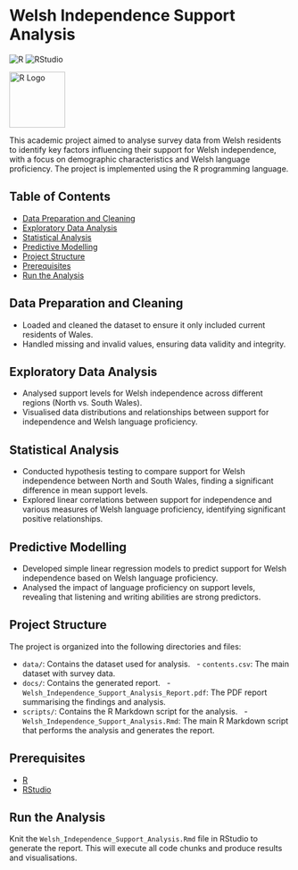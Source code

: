 # Welsh Independence Support Analysis

![R](https://img.shields.io/badge/language-R-blue)
![RStudio](https://img.shields.io/badge/RStudio-IDE-blue)

<img src="https://www.r-project.org/logo/Rlogo.png" alt="R Logo" width="100" height="100">

This academic project aimed to analyse survey data from Welsh residents to identify key factors influencing their support for Welsh independence, with a focus on demographic characteristics and Welsh language proficiency. The project is implemented using the R programming language.

## Table of Contents
- [Data Preparation and Cleaning](#data-preparation-and-cleaning)
- [Exploratory Data Analysis](#exploratory-data-analysis)
- [Statistical Analysis](#statistical-analysis)
- [Predictive Modelling](#predictive-modelling)
- [Project Structure](#project-structure)
- [Prerequisites](#prerequisites)
- [Run the Analysis](#run-the-analysis)

## Data Preparation and Cleaning
- Loaded and cleaned the dataset to ensure it only included current residents of Wales.
- Handled missing and invalid values, ensuring data validity and integrity.

## Exploratory Data Analysis
- Analysed support levels for Welsh independence across different regions (North vs. South Wales).
- Visualised data distributions and relationships between support for independence and Welsh language proficiency.

## Statistical Analysis
- Conducted hypothesis testing to compare support for Welsh independence between North and South Wales, finding a significant difference in mean support levels.
- Explored linear correlations between support for independence and various measures of Welsh language proficiency, identifying significant positive relationships.

## Predictive Modelling
- Developed simple linear regression models to predict support for Welsh independence based on Welsh language proficiency.
- Analysed the impact of language proficiency on support levels, revealing that listening and writing abilities are strong predictors.

## Project Structure

The project is organized into the following directories and files:

- `data/`: Contains the dataset used for analysis.
  - `contents.csv`: The main dataset with survey data.
- `docs/`: Contains the generated report.
  - `Welsh_Independence_Support_Analysis_Report.pdf`: The PDF report summarising the findings and analysis.
- `scripts/`: Contains the R Markdown script for the analysis.
  - `Welsh_Independence_Support_Analysis.Rmd`: The main R Markdown script that performs the analysis and generates the report.

## Prerequisites

- [R](https://www.r-project.org/)
- [RStudio](https://www.rstudio.com/)

## Run the Analysis

Knit the `Welsh_Independence_Support_Analysis.Rmd` file in RStudio to generate the report. This will execute all code chunks and produce results and visualisations.

